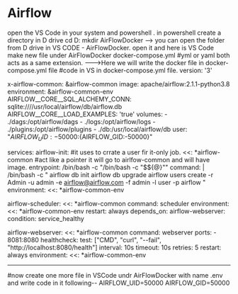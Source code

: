 # Airflow
open the VS Code in  your system and powershell . in  powershell create a directory in D drive
cd D:
mkdir AirFlowDocker
--> you can open the folder from D drive in VS CODE - AirFlowDocker.
open it and 
here is VS Code make new file under AirFlowDocker docker-compose.yml
#yml or yaml both acts as a same extension.
--->Here we will write the docker file in docker-compose.yml file
#code in VS in docker-compose.yml file.
version: '3'

x-airflow-common:
  &airflow-common
  image: apache/airflow:2.1.1-python3.8
  environment:
    &airflow-common-env
    AIRFLOW__CORE__SQL_ALCHEMY_CONN: sqlite:////usr/local/airflow/db/airflow.db
    AIRFLOW__CORE__LOAD_EXAMPLES: 'true'
  volumes:
    - ./dags:/opt/airflow/dags
    - ./logs:/opt/airflow/logs
    - ./plugins:/opt/airflow/plugins
    - ./db:/usr/local/airflow/db
  user: "${AIRFLOW_UID:-50000}:${AIRFLOW_GID:-50000}"

services:
  airflow-init:       #it uses to crrate a user fir it-only job.
    <<: *airflow-common   #act like a pointer it will go to airlfow-common and will have image.
    entrypoint: /bin/bash -c "/bin/bash -c \"$${@}\""
    command: |
      /bin/bash -c "
        airflow db init
        airflow db upgrade
        airflow users create -r Admin -u admin -e airflow@airflow.com -f admin -l user -p airflow
      "
    environment:
      <<: *airflow-common-env

  airflow-scheduler:
    <<: *airflow-common
    command: scheduler
    environment:
      <<: *airflow-common-env
    restart: always
    depends_on:
      airflow-webserver:
        condition: service_healthy

  airflow-webserver:
    <<: *airflow-common
    command: webserver
    ports:
      - 8081:8080
    healthcheck:
      test: ["CMD", "curl", "--fail", "http://localhost:8080/health"]
      interval: 10s
      timeout: 10s
      retries: 5
    restart: always
    environment:
      <<: *airflow-common-env


----------------------------------------------------------------------------------------------------------------
#now create one more file in VSCode undr AirFlowDocker with name .env and write code in it following--
AIRFLOW_UID=50000
AIRFLOW_GID=50000




